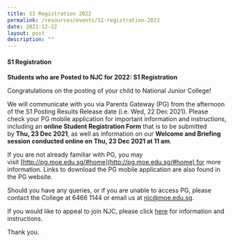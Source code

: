 ```yaml
---
title: S1 Registration 2022
permalink: /resources/events/S1-registration-2022
date: 2021-12-22
layout: post
description: ""
---
```

#### S1 Registration

**Students who are Posted to NJC for 2022: S1 Registration**

Congratulations on the posting of your child to National Junior College!

We will communicate with you via Parents Gateway (PG) from the afternoon of the S1 Posting Results Release date (i.e. Wed, 22 Dec 2021). Please check your PG mobile application for important information and instructions, including an **online Student Registration Form** that is to be submitted by **Thu, 23 Dec 2021**, as well as information on our **Welcome and Briefing session conducted online on Thu, 23 Dec 2021 at 11 am**.

If you are not already familiar with PG, you may visit [http://pg.moe.edu.sg/#home](http://pg.moe.edu.sg/#home) for more information. Links to download the PG mobile application are also found in the PG website.

Should you have any queries, or if you are unable to access PG, please contact the College at 6466 1144 or email us at [njc@moe.edu.sg](mailto:njc@moe.edu.sg).

If you would like to appeal to join NJC, please click [here](https://moe-nationaljc-staging.netlify.app/admissions/ip-sec1-posting) for information and instructions.

Thank you.